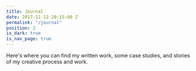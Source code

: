 ```yaml
---
title: Journal
date: 2017-11-12 20:15:00 Z
permalink: "/journal"
position: 2
is_dark: true
is_nav_page: true
---
```


Here's where you can find my written work, some case studies, and stories of my creative process and work.
